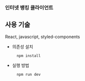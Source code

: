### 인터넷 뱅킹 클라이언트

## 사용 기술
React, javascript, styled-components

- 의존성 설치

  ```
    npm install
  ```

- 실행 방법
  ```
    npm run dev
  ```
